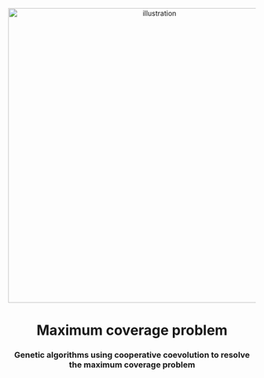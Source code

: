 <div align="center">
    <img src="https://github.com/user-attachments/assets/d09631a8-8360-4c27-ad36-fb9d3b415b33" alt="illustration" width="600"/>
    <h1>Maximum coverage problem</h1>
    <h3>Genetic algorithms using cooperative coevolution to resolve the maximum coverage problem</h3>
</div>
